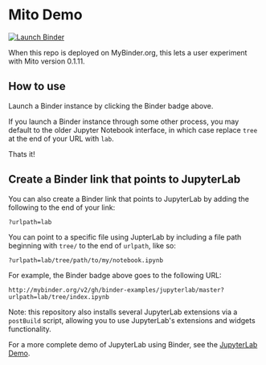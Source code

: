# Mito Demo

[![Launch Binder](http://mybinder.org/badge_logo.svg)](https://mybinder.org/v2/gh/saga-vcs/mito-demo.git/master?urlpath=lab/tree/example/example.ipynb)

When this repo is deployed on MyBinder.org, this lets a user experiment with Mito version 0.1.11.

## How to use

Launch a Binder instance by clicking the Binder badge above.

If you launch a Binder instance through some other process, you may default to the older Jupyter Notebook interface, in which case replace `tree` at the end of your URL with `lab`.

Thats it!

## Create a Binder link that points to JupyterLab

You can also create a Binder link that points to JupyterLab by adding the following
to the end of your link:

`?urlpath=lab`

You can point to a specific file using JupterLab by including a file path
beginning with `tree/` to the end of `urlpath`, like so:

`?urlpath=lab/tree/path/to/my/notebook.ipynb`

For example, the Binder badge above goes to the following URL:

`http://mybinder.org/v2/gh/binder-examples/jupyterlab/master?urlpath=lab/tree/index.ipynb`

Note: this repository also installs several JupyterLab extensions via a `postBuild` script, allowing
you to use JupyterLab's extensions and widgets functionality.

For a more complete demo of JupyterLab using Binder, see the
[JupyterLab Demo](https://github.com/jupyterlab/jupyterlab-demo). 
 
